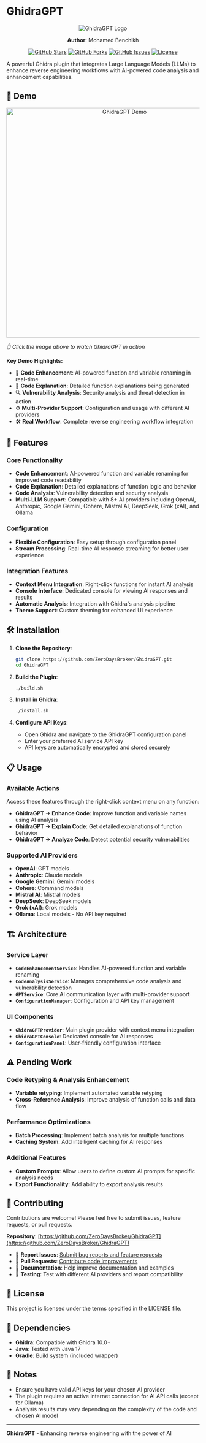 # GhidraGPT

<div align="center">
  
![GhidraGPT Logo](assets/logo.png)

**Author**: Mohamed Benchikh

[![GitHub Stars](https://img.shields.io/github/stars/ZeroDaysBroker/GhidraGPT?style=social)](https://github.com/ZeroDaysBroker/GhidraGPT/stargazers)
[![GitHub Forks](https://img.shields.io/github/forks/ZeroDaysBroker/GhidraGPT?style=social)](https://github.com/ZeroDaysBroker/GhidraGPT/network)
[![GitHub Issues](https://img.shields.io/github/issues/ZeroDaysBroker/GhidraGPT)](https://github.com/ZeroDaysBroker/GhidraGPT/issues)
[![License](https://img.shields.io/github/license/ZeroDaysBroker/GhidraGPT)](https://github.com/ZeroDaysBroker/GhidraGPT/blob/main/LICENSE)

</div>

A powerful Ghidra plugin that integrates Large Language Models (LLMs) to enhance reverse engineering workflows with AI-powered code analysis and enhancement capabilities.

## 🎥 Demo

<div align="center">
  <a href="assets/demo.mp4">
    <img src="assets/demo-thumbnail.png" alt="GhidraGPT Demo" width="600">
  </a>
</div>

*👆 Click the image above to watch GhidraGPT in action*

**Key Demo Highlights:**
- 🔧 **Code Enhancement**: AI-powered function and variable renaming in real-time
- 💬 **Code Explanation**: Detailed function explanations being generated
- 🔍 **Vulnerability Analysis**: Security analysis and threat detection in action
- ⚙️ **Multi-Provider Support**: Configuration and usage with different AI providers
- 🛠️ **Real Workflow**: Complete reverse engineering workflow integration

## 🚀 Features

### Core Functionality
- **Code Enhancement**: AI-powered function and variable renaming for improved code readability
- **Code Explanation**: Detailed explanations of function logic and behavior
- **Code Analysis**: Vulnerability detection and security analysis
- **Multi-LLM Support**: Compatible with 8+ AI providers including OpenAI, Anthropic, Google Gemini, Cohere, Mistral AI, DeepSeek, Grok (xAI), and Ollama

### Configuration
- **Flexible Configuration**: Easy setup through configuration panel
- **Stream Processing**: Real-time AI response streaming for better user experience

### Integration Features
- **Context Menu Integration**: Right-click functions for instant AI analysis
- **Console Interface**: Dedicated console for viewing AI responses and results
- **Automatic Analysis**: Integration with Ghidra's analysis pipeline
- **Theme Support**: Custom theming for enhanced UI experience

## 🛠️ Installation

1. **Clone the Repository**:
   ```bash
   git clone https://github.com/ZeroDaysBroker/GhidraGPT.git
   cd GhidraGPT
   ```

2. **Build the Plugin**:
   ```bash
   ./build.sh
   ```

3. **Install in Ghidra**:
   ```bash
   ./install.sh
   ```

4. **Configure API Keys**:
   - Open Ghidra and navigate to the GhidraGPT configuration panel
   - Enter your preferred AI service API key
   - API keys are automatically encrypted and stored securely

## 📋 Usage

### Available Actions
Access these features through the right-click context menu on any function:

- **GhidraGPT → Enhance Code**: Improve function and variable names using AI analysis
- **GhidraGPT → Explain Code**: Get detailed explanations of function behavior
- **GhidraGPT → Analyze Code**: Detect potential security vulnerabilities

### Supported AI Providers
- **OpenAI**: GPT models
- **Anthropic**: Claude models
- **Google Gemini**: Gemini models
- **Cohere**: Command models
- **Mistral AI**: Mistral models
- **DeepSeek**: DeepSeek models
- **Grok (xAI)**: Grok models
- **Ollama**: Local models - No API key required

## 🏗️ Architecture

### Service Layer
- **`CodeEnhancementService`**: Handles AI-powered function and variable renaming
- **`CodeAnalysisService`**: Manages comprehensive code analysis and vulnerability detection
- **`GPTService`**: Core AI communication layer with multi-provider support
- **`ConfigurationManager`**: Configuration and API key management

### UI Components
- **`GhidraGPTProvider`**: Main plugin provider with context menu integration
- **`GhidraGPTConsole`**: Dedicated console for AI responses
- **`ConfigurationPanel`**: User-friendly configuration interface

## ⚠️ Pending Work

### Code Retyping & Analysis Enhancement
- **Variable retyping**: Implement automated variable retyping
- **Cross-Reference Analysis**: Improve analysis of function calls and data flow

### Performance Optimizations
- **Batch Processing**: Implement batch analysis for multiple functions
- **Caching System**: Add intelligent caching for AI responses

### Additional Features
- **Custom Prompts**: Allow users to define custom AI prompts for specific analysis needs
- **Export Functionality**: Add ability to export analysis results

## 🤝 Contributing

Contributions are welcome! Please feel free to submit issues, feature requests, or pull requests.

**Repository**: [https://github.com/ZeroDaysBroker/GhidraGPT](https://github.com/ZeroDaysBroker/GhidraGPT)

- 🐛 **Report Issues**: [Submit bug reports and feature requests](https://github.com/ZeroDaysBroker/GhidraGPT/issues)
- 🔧 **Pull Requests**: [Contribute code improvements](https://github.com/ZeroDaysBroker/GhidraGPT/pulls)
- 📖 **Documentation**: Help improve documentation and examples
- 🧪 **Testing**: Test with different AI providers and report compatibility

## 📄 License

This project is licensed under the terms specified in the LICENSE file.

## 🔗 Dependencies

- **Ghidra**: Compatible with Ghidra 10.0+
- **Java**: Tested with Java 17
- **Gradle**: Build system (included wrapper)

## 📝 Notes

- Ensure you have valid API keys for your chosen AI provider
- The plugin requires an active internet connection for AI API calls (except for Ollama)
- Analysis results may vary depending on the complexity of the code and chosen AI model

---

**GhidraGPT** - Enhancing reverse engineering with the power of AI
